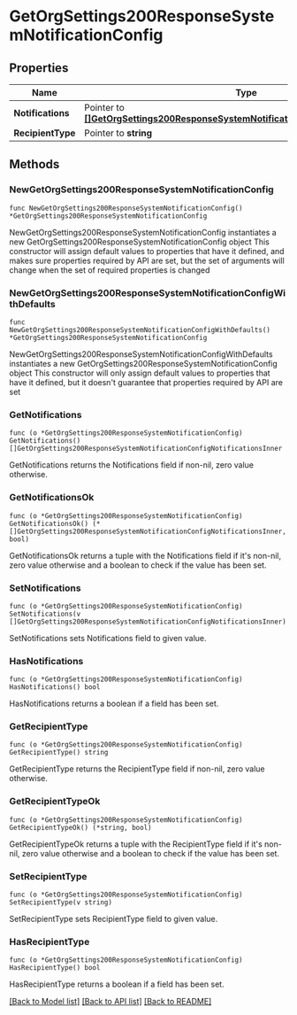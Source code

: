 # GetOrgSettings200ResponseSystemNotificationConfig

## Properties

Name | Type | Description | Notes
------------ | ------------- | ------------- | -------------
**Notifications** | Pointer to [**[]GetOrgSettings200ResponseSystemNotificationConfigNotificationsInner**](GetOrgSettings200ResponseSystemNotificationConfigNotificationsInner.md) |  | [optional] 
**RecipientType** | Pointer to **string** |  | [optional] 

## Methods

### NewGetOrgSettings200ResponseSystemNotificationConfig

`func NewGetOrgSettings200ResponseSystemNotificationConfig() *GetOrgSettings200ResponseSystemNotificationConfig`

NewGetOrgSettings200ResponseSystemNotificationConfig instantiates a new GetOrgSettings200ResponseSystemNotificationConfig object
This constructor will assign default values to properties that have it defined,
and makes sure properties required by API are set, but the set of arguments
will change when the set of required properties is changed

### NewGetOrgSettings200ResponseSystemNotificationConfigWithDefaults

`func NewGetOrgSettings200ResponseSystemNotificationConfigWithDefaults() *GetOrgSettings200ResponseSystemNotificationConfig`

NewGetOrgSettings200ResponseSystemNotificationConfigWithDefaults instantiates a new GetOrgSettings200ResponseSystemNotificationConfig object
This constructor will only assign default values to properties that have it defined,
but it doesn't guarantee that properties required by API are set

### GetNotifications

`func (o *GetOrgSettings200ResponseSystemNotificationConfig) GetNotifications() []GetOrgSettings200ResponseSystemNotificationConfigNotificationsInner`

GetNotifications returns the Notifications field if non-nil, zero value otherwise.

### GetNotificationsOk

`func (o *GetOrgSettings200ResponseSystemNotificationConfig) GetNotificationsOk() (*[]GetOrgSettings200ResponseSystemNotificationConfigNotificationsInner, bool)`

GetNotificationsOk returns a tuple with the Notifications field if it's non-nil, zero value otherwise
and a boolean to check if the value has been set.

### SetNotifications

`func (o *GetOrgSettings200ResponseSystemNotificationConfig) SetNotifications(v []GetOrgSettings200ResponseSystemNotificationConfigNotificationsInner)`

SetNotifications sets Notifications field to given value.

### HasNotifications

`func (o *GetOrgSettings200ResponseSystemNotificationConfig) HasNotifications() bool`

HasNotifications returns a boolean if a field has been set.

### GetRecipientType

`func (o *GetOrgSettings200ResponseSystemNotificationConfig) GetRecipientType() string`

GetRecipientType returns the RecipientType field if non-nil, zero value otherwise.

### GetRecipientTypeOk

`func (o *GetOrgSettings200ResponseSystemNotificationConfig) GetRecipientTypeOk() (*string, bool)`

GetRecipientTypeOk returns a tuple with the RecipientType field if it's non-nil, zero value otherwise
and a boolean to check if the value has been set.

### SetRecipientType

`func (o *GetOrgSettings200ResponseSystemNotificationConfig) SetRecipientType(v string)`

SetRecipientType sets RecipientType field to given value.

### HasRecipientType

`func (o *GetOrgSettings200ResponseSystemNotificationConfig) HasRecipientType() bool`

HasRecipientType returns a boolean if a field has been set.


[[Back to Model list]](../README.md#documentation-for-models) [[Back to API list]](../README.md#documentation-for-api-endpoints) [[Back to README]](../README.md)


